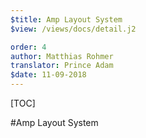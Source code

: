 ```yaml
---
$title: Amp Layout System
$view: /views/docs/detail.j2

order: 4
author: Matthias Rohmer
translator: Prince Adam
$date: 11-09-2018
---
```


[TOC]

#Amp Layout System
